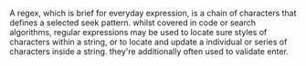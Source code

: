 A regex, which is brief for everyday expression, is a chain of characters that defines a selected seek pattern. whilst covered in code or search algorithms, regular expressions may be used to locate sure styles of characters within a string, or to locate and update a individual or series of characters inside a string. they're additionally often used to validate enter.

